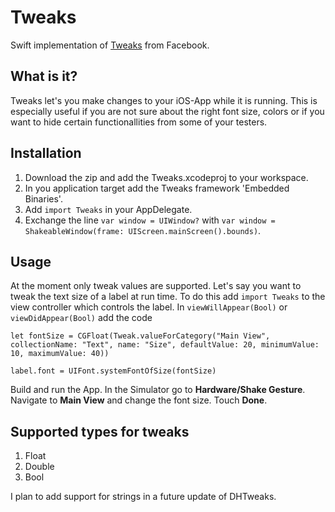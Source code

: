 Tweaks
======

Swift implementation of [Tweaks](https://github.com/facebook/Tweaks) from Facebook.

What is it?
-----------

Tweaks let's you make changes to your iOS-App while it is running. This is especially useful if you are not sure about the right font size, colors or if you want to hide certain functionallities from some of your testers.

Installation
------------

1. Download the zip and add the Tweaks.xcodeproj to your workspace. 
2. In you application target add the Tweaks framework 'Embedded Binaries'.
3. Add `import Tweaks` in your AppDelegate.
4. Exchange the line `var window = UIWindow?` with `var window = ShakeableWindow(frame: UIScreen.mainScreen().bounds)`.

Usage
-----

At the moment only tweak values are supported. Let's say you want to tweak the text size of a label at run time. To do this add `import Tweaks` to the view controller which controls the label. In `viewWillAppear(Bool)` or `viewDidAppear(Bool)` add the code

```
let fontSize = CGFloat(Tweak.valueForCategory("Main View", collectionName: "Text", name: "Size", defaultValue: 20, minimumValue: 10, maximumValue: 40))
        
label.font = UIFont.systemFontOfSize(fontSize)
```

Build and run the App. In the Simulator go to **Hardware/Shake Gesture**. Navigate to **Main View** and change the font size. Touch **Done**.

Supported types for tweaks
--------------------------

1. Float
2. Double
3. Bool

I plan to add support for strings in a future update of DHTweaks.
